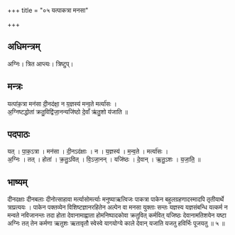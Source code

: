 +++
title = "०५ यत्पाकत्रा मनसा"

+++
## अधिमन्त्रम्
अग्निः। त्रित आप्त्यः। त्रिष्टुप्।

## मन्त्रः
यत्पा॑क॒त्रा मन॑सा दी॒नद॑क्षा॒ न य॒ज्ञस्य॑ मन्व॒ते मर्त्या॑सः ।  
अ॒ग्निष्टद्धोता॑ क्रतु॒विद्वि॑जा॒नन्यजि॑ष्ठो दे॒वाँ ऋ॑तु॒शो य॑जाति ॥

## पदपाठः
यत् । पा॒क॒ऽत्रा । मन॑सा । दी॒नऽद॑क्षाः । न । य॒ज्ञस्य॑ । म॒न्व॒ते । मर्त्या॑सः ।  
अ॒ग्निः । तत् । होता॑ । क्र॒तु॒ऽवित् । वि॒ऽजा॒नन् । यजि॑ष्ठः । दे॒वान् । ऋ॒तु॒ऽशः । य॒जा॒ति॒ ॥

## भाष्यम्
दीनदक्षाः दीनबलाः दीनोत्साहावा मर्त्यासोमर्त्याः मनुष्याऋत्विजः पाकत्रा पाकेन बहुलग्रहणादस्मादपि तृतीयार्थे त्राप्रत्ययः । पाकेन पक्तव्येन विशिष्टज्ञानरहितेन अल्पेन वा मनसा युक्ताः सन्तः यज्ञस्य यज्ञसंबन्धि यत्कर्म न मन्वते नविजानन्तः तदा होता देवानामाह्वाता होमनिष्पादकोवा क्रतुवित् कर्मवित् यजिष्ठः देवानामतिशयेन यष्टा अग्निः तत् तेन कर्मणा ऋतुशः ऋतावृतौ स्वेस्वे यागयोग्ये काले देवान् यजाति यजतु हविर्भिः पूजयतु ॥ ५ ॥